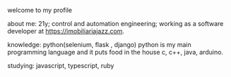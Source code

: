 welcome to my profile

about me:
21y;
control and automation engineering;
working as a software developer at https://imobiliariajazz.com.


knowledge:
python(selenium, flask , django) python is my main programming language and it puts food in the house
c, c++, java, arduino.



studying:
javascript, typescript, ruby


<!---
spank4/spank4 is a ✨ special ✨ repository because its `README.md` (this file) appears on your GitHub profile.
You can click the Preview link to take a look at your changes.
--->
